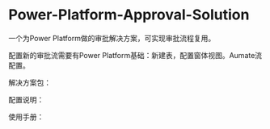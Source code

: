 # Power-Platform-Approval-Solution
一个为Power Platform做的审批解决方案，可实现审批流程复用。

配置新的审批流需要有Power Platform基础：新建表，配置窗体视图。Aumate流配置。

解决方案包：[](ApprovalTask_1_0_0_1.zip)

配置说明：[](配置说明.md)

使用手册：[](使用手册.md)

